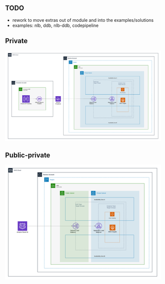 ## TODO
- rework to move extras out of module and into the examples/solutions
- examples: nlb, ddb, nlb-ddb, codepipeline

## Private
![](docs/terraform-aws-fargate-private.png)

## Public-private
![](docs/terraform-aws-fargate-public-private.png)
